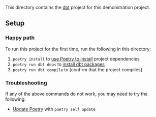 This directory contains the [dbt](https://www.getdbt.com/) project for this demonstration project.

## Setup

### Happy path

To run this project for the first time, run the following in this directory:

1. `poetry install` to [use Poetry to install](https://python-poetry.org/docs/cli/#install) project dependencies
2. `poetry run dbt deps` to [install dbt packages](https://docs.getdbt.com/reference/commands/deps)
3. `poetry run dbt compile` to [confirm that the project compiles]

### Troubleshooting

If any of the above commands do not work, you may need to try the following:

* [Update Poetry](https://python-poetry.org/docs/cli/#self-update) with `poetry self update`
